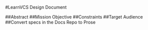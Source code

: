 #LearnVCS Design Document

##Abstract
##Mission Objective
##Constraints
##Target Audience
##Convert specs in the Docs Repo to Prose